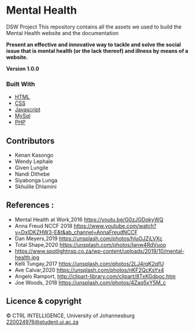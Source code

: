 # Mental Health
DSW Project
This repository contains all the assets we used to build the Mental Health website and the documentation 

**Present an effective and innovative way to tackle and solve the social issue that is mental health (or the lack thereof) and illness by means of a website.**

**Version 1.0.0**
### Built With


* [HTML](https://www.w3.org/)
* [CSS](https://www.w3.org/)
* [Javascript](https://www.javascript.com/)
* [MySql](https://www.mysql.com/)
* [PHP](https://www.php.net/)

## Contributors
- Kenan Kasongo 
- Wendy Lephale
- Given Lungile
- Nandi Dithebe
- Siyabonga Lunga
- Skhulile Dhlamini
## References :
   - Mental Health at Work,2016 https://youtu.be/G0zJGDokyWQ
   - Anna Freud NCCF 2018 https://www.youtube.com/watch?v=DxIDKZHW3-E&t&ab_channel=AnnaFreudNCCF
   - Dan Meyers,2019 https://unsplash.com/photos/hluOJZjLVXc
   - Total Shape,2020 https://unsplash.com/photos/Ianw4RdVuoo
   - https://www.spotlightnsp.co.za/wp-content/uploads/2019/10/mental-health.jpg
   - Kelli Tungay,2017 https://unsplash.com/photos/2LJ4rqK2qfU
   - Ave Calvar,2020 https://unsplash.com/photos/nKF2QcKsYx4
   - Angelo Ramport, http://clipart-library.com/clipart/8TxKGdpoc.htm
   - Joe Woods, 2018 https://unsplash.com/photos/4Zaq5xY5M_c




## Licence & copyright
© CTRL INTELLIGENCE, University of Johannesburg 
220024976@student.uj.ac.za
